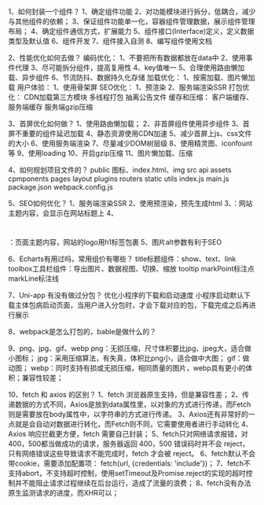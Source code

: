 1、如何封装一个组件？
    1、确定组件功能
    2、对功能模块进行拆分，低耦合，减少与其他组件的依赖；
    3、保证组件功能单一化，容器组件管理数据，展示组件管理布局；
    4、确定组件通信方式，扩展能力
    5、组件接口(Interface)定义，定义数据类型及默认值
    6、组件开发
    7、组件接入自测
    8、编写组件使用文档

2、性能优化如何去做？
    编码优化：
        1、不要把所有数据都放在data中
        2、使用事件代理
        3、尽可能拆分组件，提高复用性
        4、key值唯一
        5、合理使用路由懒加载、异步组件
        6、节流防抖、数据持久化存储
    加载优化：
        1、按需加载、图片懒加载
    用户体验：
        1、使用骨架屏
    SEO优化：
        1、预渲染
        2、服务端渲染SSR
    打包优化：
        CDN加载第三方模块
        多线程打包
        抽离公告文件
    缓存和压缩：
        客户端缓存、服务端缓存
        服务端gzip压缩

3、首屏优化如何做？
    1、使用路由懒加载；
    2、非首屏组件使用异步组件
    3、首屏不重要的组件延迟加载
    4、静态资源使用CDN加速
    5、减少首屏上js、css文件的大小
    6、使用服务端渲染
    7、尽量减少DOM树层级
    8、使用精灵图、iconfount等
    9、使用loading
    10、开启gzip压缩
    11、图片懒加载、压缩

4、如何规划项目文件的？
    public
        图标、index.html、img
    src
        api
        assets
        cpmponents
        pages
        layout
        plugins
        routers
        static
        utils
    index.js
    main.js
    package.json
    webpack.config.js

5、SEO如何优化？
    1、服务端渲染SSR
    2、使用预渲染，预先生成html
    3、<title></title>：网站主题内容，会显示在网站标题上
    4、<h1></h1>：页面主题内容，网站的logo用h1标签包裹
    5、图片alt参数有利于SEO

6、Echarts有用过吗，常用组价有哪些？
    title标题组件：show、text、link
    toolbox工具栏组件：导出图片、数据视图、切换、缩放
    tooltip
    markPoint标注点
    markLine标注线

7、Uni-app 有没有做过分包？
    优化小程序的下载和启动速度
    小程序启动默认下载主体包病启动页面，当用户进入分包时，才会下载对应的包，下载完成之后再进行展示

8、webpack是怎么打包的，bable是做什么的？

9、png、jpg、gif、webp
    png：无损压缩，尺寸体积要比jpg、jpeg大，适合做小图标；
    jpg：采用压缩算法，有失真，体积比png小，适合做中大图；
    gif：做动图；
    webp：同时支持有损或无损压缩，相同质量的图片，webp具有更小的体积；兼容性较差；

10、fetch 和 axios 的区别？
    1、fetch 浏览器原生支持，但是兼容性差；
    2、传递数据的方式不同，Axios是放到data属性里，以对象的方式进行传递，而Fetch则是需要放在body属性中，以字符串的方式进行传递。
    3、Axios还有非常好的一点就是会自动对数据进行转化，而Fetch则不同，它需要使用者进行手动转化
    4、Axios 响应拦截更方便，fetch 需要自己封装；
    5、fetch只对网络请求报错，对400，500都当做成功的请求，服务器返回 400，500 错误码时并不会 reject，只有网络错误这些导致请求不能完成时，fetch 才会被 reject。
    6、fetch默认不会带cookie，需要添加配置项： fetch(url, {credentials: 'include'})；
    7、fetch不支持abort，不支持超时控制，使用setTimeout及Promise.reject的实现的超时控制并不能阻止请求过程继续在后台运行，造成了流量的浪费；
    8、fetch没有办法原生监测请求的进度，而XHR可以；

